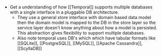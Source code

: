 - Get a understanding of how [[Temporal]] supports multiple databases with a single interface in a pluggable DB architecture.
	- They use a general store interface with domain based data model then the domain model is mapped to the DB in the store layer so the service layer doesn't know anything about how a model is persisted. This abstraction gives flexibility to support multiple databases.
	- Also note temporal uses DB's which which have tabular formats like [[SQLite]], [[PostgreSQL]], [[MySQL]], [[Apache Cassandra]], [[ScyllaDB]]